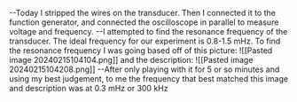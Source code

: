 --Today I stripped the wires on the transducer. Then I connected it to the function generator, and connected the oscilloscope in parallel to measure voltage and frequency.
--I attempted to find the resonance frequency of the transducer. The ideal frequency for our experiment is 0.8-1.5 mHz. To find the resonance frequency I was going based off of this picture: ![[Pasted image 20240215104104.png]]
and the description: ![[Pasted image 20240215104208.png]]
--After only playing with it for 5 or so minutes and using my best judgement, to me the frequency that best matched this image and description was at 0.3 mHz or 300 kHz